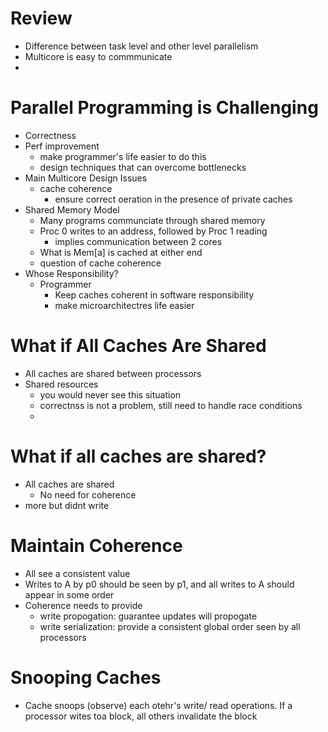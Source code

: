 # Review
* Difference between task level  and other level parallelism
* Multicore is easy to commmunicate
*
# Parallel Programming is Challenging
* Correctness
* Perf improvement
    * make programmer's life easier to do this
    * design techniques that can overcome bottlenecks
* Main Multicore Design Issues
    * cache coherence
        * ensure correct oeration in the presence of private caches
* Shared Memory Model
    * Many programs communciate through shared memory
    * Proc 0 writes to an address, followed by Proc 1 reading
        * implies communication between 2 cores
    *  What is Mem[a] is cached at either end
    * question of cache coherence
* Whose Responsibility?
    * Programmer
        * Keep caches coherent in software responsibility
        * make microarchitectres life easier
# What if All Caches Are Shared
* All caches are shared between processors
* Shared resources
    * you would never see this situation
    * correctnss is not a problem, still need to handle race conditions
    *
# What if all caches are shared?
* All caches are shared
    * No need for coherence
* more  but didnt write
# Maintain Coherence
* All see a consistent value
* Writes to A by p0 should be seen by p1, and all writes to A should appear in some order
* Coherence needs to provide
    * write propogation: guarantee updates will propogate
    * write serialization: provide a consistent global order seen by all processors
# Snooping Caches
* Cache snoops (observe) each otehr's write/ read operations. If a processor wites toa  block, all others invalidate the block

